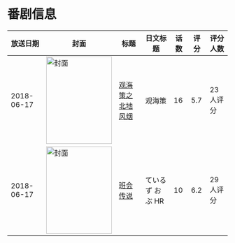 # 番剧信息

|放送日期|封面|标题|日文标题|话数|评分|评分人数|
|---|---|---|---|---|---|---|
|2018-06-17|<img src="//lain.bgm.tv/pic/cover/c/5e/d4/234080_7PrsB.jpg" alt="封面" style="width:150px;height:200px;object-fit:cover;">|[观海策之北地风烟](https://bangumi.tv/subject/234080)|观海策|16|5.7|23人评分|
|2018-06-17|<img src="//lain.bgm.tv/pic/cover/c/03/b5/253922_i5BLr.jpg" alt="封面" style="width:150px;height:200px;object-fit:cover;">|[班会传说](https://bangumi.tv/subject/253922)|ているず おぶ HR|10|6.2|29人评分|
